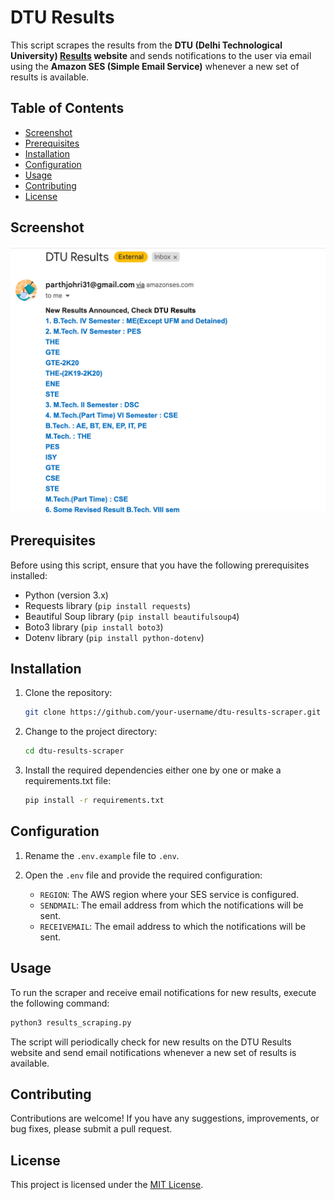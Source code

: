 # DTU Results 

This script scrapes the results from the **DTU (Delhi Technological University) [Results](http://exam.dtu.ac.in/result.htm) website** and sends notifications to the user via email using the **Amazon SES (Simple Email Service)** whenever a new set of results is available.

## Table of Contents

- [Screenshot](#screenshot)
- [Prerequisites](#prerequisites)
- [Installation](#installation)
- [Configuration](#configuration)
- [Usage](#usage)
- [Contributing](#contributing)
- [License](#license)

## Screenshot
![Mail Sent When New Results Arrived](Example.png)

## Prerequisites

Before using this script, ensure that you have the following prerequisites installed:

- Python (version 3.x)
- Requests library (`pip install requests`)
- Beautiful Soup library (`pip install beautifulsoup4`)
- Boto3 library (`pip install boto3`)
- Dotenv library (`pip install python-dotenv`)

## Installation

1. Clone the repository:

   ```bash
   git clone https://github.com/your-username/dtu-results-scraper.git
   ```

2. Change to the project directory:

   ```bash
   cd dtu-results-scraper
   ```

3. Install the required dependencies either one by one or make a requirements.txt file:

   ```bash
   pip install -r requirements.txt
   ```

## Configuration

1. Rename the `.env.example` file to `.env`.

2. Open the `.env` file and provide the required configuration:

   - `REGION`: The AWS region where your SES service is configured.
   - `SENDMAIL`: The email address from which the notifications will be sent.
   - `RECEIVEMAIL`: The email address to which the notifications will be sent.

## Usage

To run the scraper and receive email notifications for new results, execute the following command:

```bash
python3 results_scraping.py
```

The script will periodically check for new results on the DTU Results website and send email notifications whenever a new set of results is available.

## Contributing

Contributions are welcome! If you have any suggestions, improvements, or bug fixes, please submit a pull request.

## License

This project is licensed under the [MIT License](LICENSE).
